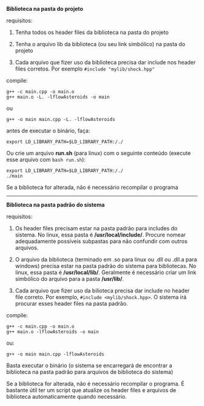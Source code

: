 **Biblioteca na pasta do projeto**

requisitos:

1. Tenha todos os header files da biblioteca na pasta do projeto

2. Tenha o arquivo lib da biblioteca (ou seu link simbólico) na pasta do projeto

3. Cada arquivo que fizer uso da biblioteca precisa dar include nos header files corretos. Por exemplo `#include "mylib/shock.hpp"`

compile:

```
g++ -c main.cpp -o main.o
g++ main.o -L. -lflowAsteroids -o main
```

ou

```
g++ -o main main.cpp -L. -lflowAsteroids
```

antes de executar o binário, faça:

```
export LD_LIBRARY_PATH=$LD_LIBRARY_PATH:/./
```

Ou crie um arquivo **run.sh** (para linux) com o seguinte conteúdo (execute esse arquivo com `bash run.sh`):

```
export LD_LIBRARY_PATH=$LD_LIBRARY_PATH:/./
./main
```

Se a biblioteca for alterada, não é necessário recompilar o programa

-------------------------------------------------------------------------------------

**Biblioteca na pasta padrão do sistema**

requisitos:

1. Os header files precisam estar na pasta padrão para includes do sistema. No linux, essa pasta é **/usr/local/include/**. Procure nomear adequadamente possíveis subpastas para não confundir com outros arquivos.

2. O arquivo da biblioteca (terminado em .so para linux ou .dll ou .dll.a para windows) precisa estar na pasta padrão do sistema para bibliotecas. No linux, essa pasta é **/usr/local/lib/**. Geralmente é necessário criar um link simbólico do arquivo para a pasta **/usr/lib/**.

3. Cada arquivo que fizer uso da bilioteca precisa dar include no header file correto. Por exemplo, `#include <mylib/shock.hpp>`. O sistema irá procurar esses header files na pasta padrão.

compile:

```
g++ -c main.cpp -o main.o
g++ main.o -lflowAsteroids -o main
```

ou:

```
g++ -o main main.cpp -lflowAsteroids
```

Basta executar o binário (o sistema se encarregará de encontrar a biblioteca na pasta padrão para arquivos de biblioteca do sistema)

Se a biblioteca for alterada, não é necessário recompilar o programa. É bastante útil ter um script que atualize os header files e arquivos de biblioteca automaticamente quando necessário.

